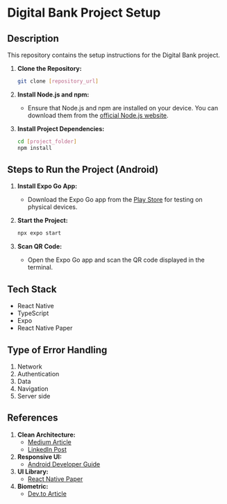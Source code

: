 # Digital Bank Project Setup

## Description

This repository contains the setup instructions for the Digital Bank project.

1. **Clone the Repository:**
    ```bash
    git clone [repository_url]
    ```

2. **Install Node.js and npm:**
    - Ensure that Node.js and npm are installed on your device. You can download them from the [official Node.js website](https://nodejs.org/).

3. **Install Project Dependencies:**
    ```bash
    cd [project_folder]
    npm install
    ```

## Steps to Run the Project (Android)

1. **Install Expo Go App:**
    - Download the Expo Go app from the [Play Store](https://play.google.com/store/apps/details?id=host.exp.exponent) for testing on physical devices.

2. **Start the Project:**
    ```bash
    npx expo start
    ```
   
3. **Scan QR Code:**
    - Open the Expo Go app and scan the QR code displayed in the terminal.

## Tech Stack

- React Native
- TypeScript
- Expo
- React Native Paper

## Type of Error Handling

1. Network
2. Authentication
3. Data
4. Navigation
5. Server side

## References

1. **Clean Architecture:**
    - [Medium Article](https://medium.com/@ganeshraj020794/clean-architecture-in-react-native-38025e2d7223)
    - [LinkedIn Post](https://www.linkedin.com/pulse/simple-understanding-clean-architecture-react-native-john-jackson/)
2. **Responsive UI:**
    - [Android Developer Guide](https://developer.android.com/guide/topics/large-screens/support-different-screen-sizes)
3. **UI Library:**
    - [React Native Paper](https://reactnativepaper.com/)
4. **Biometric:**
    - [Dev.to Article](https://dev.to/allanloji/setting-up-biometric-login-on-your-react-native-app-4903)
